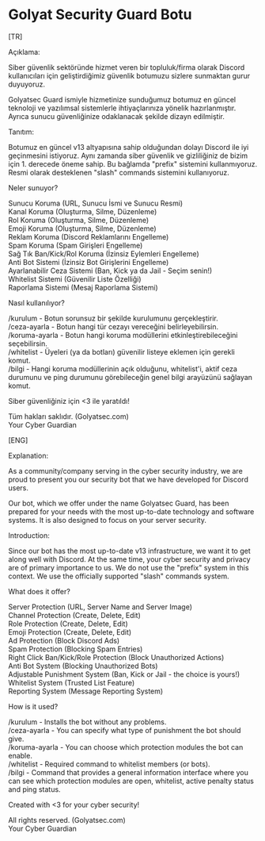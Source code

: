 # Golyat Security Guard Botu

[TR]

Açıklama:

Siber güvenlik sektöründe hizmet veren bir topluluk/firma olarak Discord kullanıcıları için geliştirdiğimiz güvenlik botumuzu sizlere sunmaktan gurur duyuyoruz.

Golyatsec Guard ismiyle hizmetinize sunduğumuz botumuz en güncel teknoloji ve yazılımsal sistemlerle ihtiyaçlarınıza yönelik hazırlanmıştır. Ayrıca sunucu güvenliğinize odaklanacak şekilde dizayn edilmiştir.

Tanıtım:

Botumuz en güncel v13 altyapısına sahip olduğundan dolayı Discord ile iyi geçinmesini istiyoruz. Aynı zamanda siber güvenlik ve gizliliğiniz de bizim için 1. derecede öneme sahip. Bu bağlamda "prefix" sistemini kullanmıyoruz. Resmi olarak desteklenen "slash" commands sistemini kullanıyoruz.

Neler sunuyor?

Sunucu Koruma (URL, Sunucu İsmi ve Sunucu Resmi) <br>
Kanal Koruma (Oluşturma, Silme, Düzenleme) <br>
Rol Koruma (Oluşturma, Silme, Düzenleme) <br>
Emoji Koruma (Oluşturma, Silme, Düzenleme) <br>
Reklam Koruma (Discord Reklamlarını Engelleme) <br>
Spam Koruma (Spam Girişleri Engelleme) <br>
Sağ Tık Ban/Kick/Rol Koruma (İzinsiz Eylemleri Engelleme) <br>
Anti Bot Sistemi (İzinsiz Bot Girişlerini Engelleme) <br>
Ayarlanabilir Ceza Sistemi (Ban, Kick ya da Jail - Seçim senin!) <br>
Whitelist Sistemi (Güvenilir Liste Özelliği) <br>
Raporlama Sistemi (Mesaj Raporlama Sistemi) <br>

Nasıl kullanılıyor?

/kurulum - Botun sorunsuz bir şekilde kurulumunu gerçekleştirir. <br>
/ceza-ayarla - Botun hangi tür cezayı vereceğini belirleyebilirsin. <br>
/koruma-ayarla - Botun hangi koruma modüllerini etkinleştirebileceğini seçebilirsin. <br>
/whitelist - Üyeleri (ya da botları) güvenilir listeye eklemen için gerekli komut. <br>
/bilgi - Hangi koruma modüllerinin açık olduğunu, whitelist'i, aktif ceza durumunu ve ping durumunu görebileceğin genel bilgi arayüzünü sağlayan komut. <br>

Siber güvenliğiniz için <3 ile yaratıldı! 

Tüm hakları saklıdır. (Golyatsec.com)<br>
Your Cyber Guardian

<p>

[ENG]

Explanation:

As a community/company serving in the cyber security industry, we are proud to present you our security bot that we have developed for Discord users.

Our bot, which we offer under the name Golyatsec Guard, has been prepared for your needs with the most up-to-date technology and software systems. It is also designed to focus on your server security.

Introduction:

Since our bot has the most up-to-date v13 infrastructure, we want it to get along well with Discord. At the same time, your cyber security and privacy are of primary importance to us. We do not use the "prefix" system in this context. We use the officially supported "slash" commands system.

What does it offer?

Server Protection (URL, Server Name and Server Image) <br>
Channel Protection (Create, Delete, Edit) <br>
Role Protection (Create, Delete, Edit) <br>
Emoji Protection (Create, Delete, Edit) <br>
Ad Protection (Block Discord Ads) <br>
Spam Protection (Blocking Spam Entries) <br>
Right Click Ban/Kick/Role Protection (Block Unauthorized Actions) <br>
Anti Bot System (Blocking Unauthorized Bots) <br>
Adjustable Punishment System (Ban, Kick or Jail - the choice is yours!) <br>
Whitelist System (Trusted List Feature) <br>
Reporting System (Message Reporting System) <br>

How is it used?

/kurulum - Installs the bot without any problems. <br>
/ceza-ayarla  - You can specify what type of punishment the bot should give. <br>
/koruma-ayarla - You can choose which protection modules the bot can enable. <br>
/whitelist - Required command to whitelist members (or bots). <br>
/bilgi - Command that provides a general information interface where you can see which protection modules are open, whitelist, active penalty status and ping status. <br>

Created with <3 for your cyber security!

All rights reserved. (Golyatsec.com) <br>
Your Cyber Guardian
